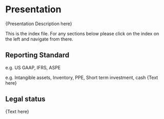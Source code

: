 # Presentation

{Presentation Description here}

This is the index file. For any sections below please click on the index on the left and navigate from there.



## Reporting Standard

e.g. US GAAP, IFRS, ASPE

e.g. Intangible assets, Inventory, PPE, Short term investment, cash
{Text here}


## Legal status
{Text here}

